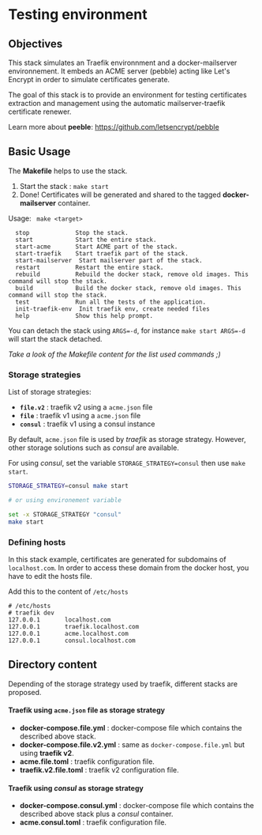 # Testing environment

## Objectives

This stack simulates an Traefik environnment and a docker-mailserver environnement. It embeds an ACME server (pebble) acting like Let's Encrypt
in order to simulate certificates generate.

The goal of this stack is to provide an environment for testing certificates extraction and management using the automatic mailserver-traefik certificate renewer.

Learn more about **peeble**: https://github.com/letsencrypt/pebble


## Basic Usage

The **Makefile** helps to use the stack.

1. Start the stack : `make start`
1. Done! Certificates will be generated and shared to the tagged **docker-mailserver** container.

Usage: ` make <target>`
```
  stop             Stop the stack.
  start            Start the entire stack.
  start-acme       Start ACME part of the stack.
  start-traefik    Start traefik part of the stack.
  start-mailserver  Start mailserver part of the stack.
  restart          Restart the entire stack.
  rebuild          Rebuild the docker stack, remove old images. This command will stop the stack.
  build            Build the docker stack, remove old images. This command will stop the stack.
  test             Run all the tests of the application.
  init-traefik-env  Init traefik env, create needed files
  help             Show this help prompt.
```

You can detach the stack using `ARGS=-d`, for instance `make start ARGS=-d` will start the stack detached.

_Take a look of the Makefile content for the list used commands ;)_

### Storage strategies

List of storage strategies:
- **`file.v2`** : traefik v2 using a `acme.json` file
- **`file`** : traefik v1 using a `acme.json` file
- **`consul`** : traefik v1 using a consul instance

By default, `acme.json` file is used by _traefik_ as storage strategy. 
However, other storage solutions such as _consul_ are available.

For using _consul_, set the variable `STORAGE_STRATEGY=consul` then use `make start`.
```bash
STORAGE_STRATEGY=consul make start

# or using environement variable

set -x STORAGE_STRATEGY "consul"
make start
```

### Defining hosts
In this stack example, certificates are generated for subdomains of `localhost.com`.
In order to access these domain from the docker host, you have to edit the hosts file.

Add this to the content of `/etc/hosts`
```
# /etc/hosts
# traefik dev
127.0.0.1       localhost.com
127.0.0.1       traefik.localhost.com
127.0.0.1       acme.localhost.com
127.0.0.1       consul.localhost.com
```

## Directory content
Depending of the storage strategy used by traefik, different stacks are proposed.

#### Traefik using `acme.json` file as storage strategy
* **docker-compose.file.yml** : docker-compose file which contains the described above stack.
* **docker-compose.file.v2.yml** : same as `docker-compose.file.yml` but using **traefik v2**.
* **acme.file.toml** : traefik configuration file.
* **traefik.v2.file.toml** : traefik v2 configuration file.

#### Traefik using _consul_ as storage strategy
* **docker-compose.consul.yml** : docker-compose file which contains the described above stack plus a _consul_ container.
* **acme.consul.toml** : traefik configuration file.


